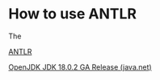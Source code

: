 # How to use ANTLR

The 

[ANTLR](https://www.antlr.org/)

[OpenJDK JDK 18.0.2 GA Release (java.net)](https://jdk.java.net/18/)